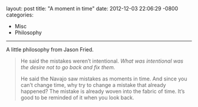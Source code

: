 layout: post
title:  "A moment in time"
date:   2012-12-03 22:06:29 -0800
categories:
  - Misc
  - Philosophy
---

A little philosophy from Jason Fried.

 > 
 > 
 > He said the mistakes weren’t intentional. *What was intentional was the desire not to go back and fix them.* 
 > 
 > He said the Navajo saw mistakes as moments in time. And since you can’t change time, why try to change a mistake that already happened? The mistake is already woven into the fabric of time. It’s good to be reminded of it when you look back.
 > 
 > 
